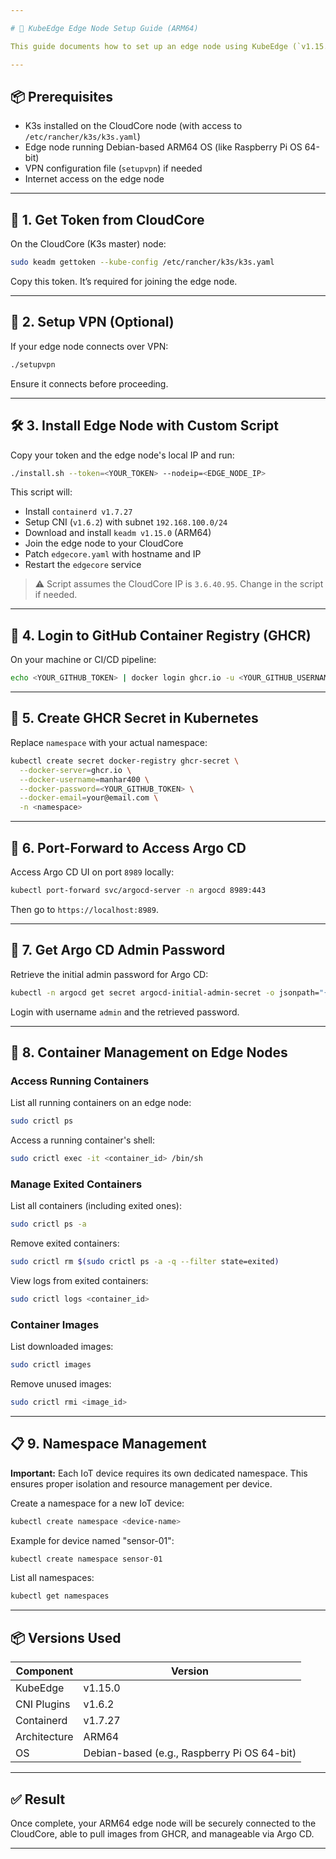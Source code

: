 ```yaml
---

# 🚀 KubeEdge Edge Node Setup Guide (ARM64)

This guide documents how to set up an edge node using KubeEdge (`v1.15.0`) with ARM64 architecture. It also includes instructions for configuring GitHub Container Registry (GHCR), accessing Argo CD via port-forwarding, and VPN setup.

---
```


## 📦 Prerequisites

* K3s installed on the CloudCore node (with access to `/etc/rancher/k3s/k3s.yaml`)
* Edge node running Debian-based ARM64 OS (like Raspberry Pi OS 64-bit)
* VPN configuration file (`setupvpn`) if needed
* Internet access on the edge node

---

## 🧪 1. Get Token from CloudCore

On the CloudCore (K3s master) node:

```bash
sudo keadm gettoken --kube-config /etc/rancher/k3s/k3s.yaml
```

Copy this token. It’s required for joining the edge node.

---

## 📁 2. Setup VPN (Optional)

If your edge node connects over VPN:

```bash
./setupvpn
```

Ensure it connects before proceeding.

---

## 🛠️ 3. Install Edge Node with Custom Script

Copy your token and the edge node's local IP and run:

```bash
./install.sh --token=<YOUR_TOKEN> --nodeip=<EDGE_NODE_IP>
```

This script will:

* Install `containerd v1.7.27`
* Setup CNI (`v1.6.2`) with subnet `192.168.100.0/24`
* Download and install `keadm v1.15.0` (ARM64)
* Join the edge node to your CloudCore
* Patch `edgecore.yaml` with hostname and IP
* Restart the `edgecore` service

> ⚠️ Script assumes the CloudCore IP is `3.6.40.95`. Change in the script if needed.

---

## 🔐 4. Login to GitHub Container Registry (GHCR)

On your machine or CI/CD pipeline:

```bash
echo <YOUR_GITHUB_TOKEN> | docker login ghcr.io -u <YOUR_GITHUB_USERNAME> --password-stdin
```

---

## 🧰 5. Create GHCR Secret in Kubernetes

Replace `namespace` with your actual namespace:

```bash
kubectl create secret docker-registry ghcr-secret \
  --docker-server=ghcr.io \
  --docker-username=manhar400 \
  --docker-password=<YOUR_GITHUB_TOKEN> \
  --docker-email=your@email.com \
  -n <namespace>
```

---

## 🚪 6. Port-Forward to Access Argo CD

Access Argo CD UI on port `8989` locally:

```bash
kubectl port-forward svc/argocd-server -n argocd 8989:443
```

Then go to `https://localhost:8989`.

---

## 🔑 7. Get Argo CD Admin Password

Retrieve the initial admin password for Argo CD:

```bash
kubectl -n argocd get secret argocd-initial-admin-secret -o jsonpath="{.data.password}" | base64 -d
```

Login with username `admin` and the retrieved password.

---

## 🐳 8. Container Management on Edge Nodes

### Access Running Containers

List all running containers on an edge node:

```bash
sudo crictl ps
```

Access a running container's shell:

```bash
sudo crictl exec -it <container_id> /bin/sh
```

### Manage Exited Containers

List all containers (including exited ones):

```bash
sudo crictl ps -a
```

Remove exited containers:

```bash
sudo crictl rm $(sudo crictl ps -a -q --filter state=exited)
```

View logs from exited containers:

```bash
sudo crictl logs <container_id>
```

### Container Images

List downloaded images:

```bash
sudo crictl images
```

Remove unused images:

```bash
sudo crictl rmi <image_id>
```

---

## 📋 9. Namespace Management

**Important:** Each IoT device requires its own dedicated namespace. This ensures proper isolation and resource management per device.

Create a namespace for a new IoT device:

```bash
kubectl create namespace <device-name>
```

Example for device named "sensor-01":

```bash
kubectl create namespace sensor-01
```

List all namespaces:

```bash
kubectl get namespaces
```

---

## 📦 Versions Used

| Component    | Version                                     |
| ------------ | ------------------------------------------- |
| KubeEdge     | v1.15.0                                     |
| CNI Plugins  | v1.6.2                                      |
| Containerd   | v1.7.27                                     |
| Architecture | ARM64                                       |
| OS           | Debian-based (e.g., Raspberry Pi OS 64-bit) |

---

## ✅ Result

Once complete, your ARM64 edge node will be securely connected to the CloudCore, able to pull images from GHCR, and manageable via Argo CD.

---
